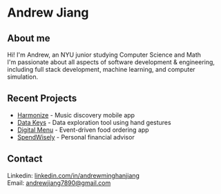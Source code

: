 # Andrew Jiang
## About me
Hi! I'm Andrew, an NYU junior studying Computer Science and Math <br>
I'm passionate about all aspects of software development & engineering, including full stack development, machine learning, and computer simulation.

## Recent Projects
* [Harmonize](https://github.com/minghanminghan/tiktok-techjam-2024) - Music discovery mobile app
* [Data Keys](https://github.com/minghanminghan/HackNYU/tree/v2.1) - Data exploration tool using hand gestures
* [Digital Menu](https://github.com/minghanminghan/restaurant-app) - Event-driven food ordering app
* [SpendWisely](https://github.com/minghanminghan/PennAppsXXV) - Personal financial advisor

## Contact
Linkedin: [linkedin.com/in/andrewminghanjiang](https://www.linkedin.com/in/andrewminghanjiang) <br>
Email: <andrewjiang7890@gmail.com>
